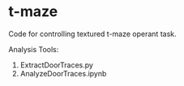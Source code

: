# t-maze
Code for controlling textured t-maze operant task.

Analysis Tools:
1. ExtractDoorTraces.py
2. AnalyzeDoorTraces.ipynb
